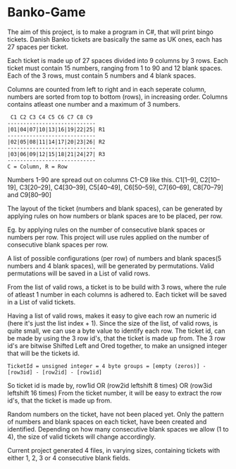 # Banko-Game
The aim of this project, is to make a program in C#, that will print bingo tickets.
Danish Banko tickets are basically the same as UK ones, each has 27 spaces per ticket.

Each ticket is made up of 27 spaces divided into 9 columns by 3 rows.
Each ticket must contain 15 numbers, ranging from 1 to 90 and 12 blank spaces.
Each of the 3 rows, must contain 5 numbers and 4 blank spaces.

Columns are counted from left to right and in each seperate column, numbers
are sorted from top to bottom (rows), in increasing order.
Columns contains atleast one number and a maximum of 3 numbers.

     C1 C2 C3 C4 C5 C6 C7 C8 C9
    ----------------------------
    |01|04|07|10|13|16|19|22|25| R1
    ----------------------------
    |02|05|08|11|14|17|20|23|26| R2
    ----------------------------
    |03|06|09|12|15|18|21|24|27| R3
    ----------------------------
    C = Column, R = Row



Numbers 1-90 are spread out on columns C1-C9 like this.
C1[1–9], C2[10–19], C3[20–29], C4[30–39], C5[40–49], C6[50–59], C7[60–69], C8[70–79] and C9[80–90]

The layout of the ticket (numbers and blank spaces), can be generated by applying rules on
how numbers or blank spaces are to be placed, per row.

Eg. by applying rules on the number of consecutive blank spaces or numbers per row.
This project will use rules applied on the number of consecutive blank spaces per row.

A list of possible configurations (per row) of numbers and blank spaces(5 numbers and 4 blank spaces),
will be generated by permutations. Valid permutations will be saved in a List of valid rows.

From the list of valid rows, a ticket is to be build with 3 rows, where the rule of atleast 1 number
in each columns is adhered to. Each ticket will be saved in a List of valid tickets.

Having a list of valid rows, makes it easy to give each row an numeric id (here it's just the list index + 1).
Since the size of the list, of valid rows, is quite small, we can use a byte value to identify each row.
The ticket id, can be made by using the 3 row id's, that the ticket is made up from.
The 3 row id's are bitwise Shifted Left and Ored together, to make an unsigned integer that will be the tickets id.

    TicketId = unsigned integer = 4 byte groups = [empty (zeros)] - [row3id] - [row2id] - [row1id]
So ticket id is made by, row1id OR (row2id leftshift 8 times) OR (row3id leftshift 16 times)
From the ticket number, it will be easy to extract the row id's, that the ticket is made up from.

Random numbers on the ticket, have not been placed yet. Only the pattern of numbers and blank spaces on each ticket,
have been created and identified. Depending on how many consecutive blank spaces we allow (1 to 4), the size of
valid tickets will change accordingly.

Current project generated 4 files, in varying sizes, containing tickets with either 1, 2, 3 or 4 consecutive blank fields.

